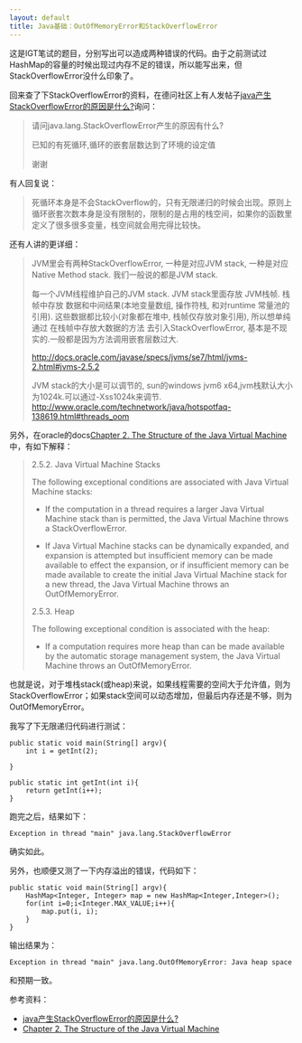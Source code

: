 ```yaml
---
layout: default 
title: Java基础：OutOfMemoryError和StackOverflowError
---
```

这是IGT笔试的题目，分别写出可以造成两种错误的代码。由于之前测试过HashMap的容量的时候出现过内存不足的错误，所以能写出来，但StackOverflowError没什么印象了。

回来查了下StackOverflowError的资料，在德问社区上有人发帖子[java产生StackOverflowError的原因是什么?](http://www.dewen.org/q/6488)询问：

> 请问java.lang.StackOverflowError产生的原因有什么?
> 
> 已知的有死循环,循环的嵌套层数达到了环境的设定值
> 
> 谢谢

有人回复说：

> 死循环本身是不会StackOverflow的，只有无限递归的时候会出现。原则上循环嵌套次数本身是没有限制的，限制的是占用的栈空间，如果你的函数里定义了很多很多变量，栈空间就会用完得比较快。

还有人讲的更详细：

> JVM里会有两种StackOverflowError, 一种是对应JVM stack, 一种是对应Native Method stack. 我们一般说的都是JVM stack.
> 
> 每一个JVM线程维护自己的JVM stack. JVM stack里面存放 JVM栈帧. 栈帧中存放 数据和中间结果(本地变量数组, 操作符栈, 和对runtime 常量池的引用). 这些数据都比较小(对象都在堆中, 栈帧仅存放对象引用), 所以想单纯通过 在栈帧中存放大数据的方法 去引入StackOverflowError, 基本是不现实的.一般都是因为方法调用嵌套层数过大.
> 
> http://docs.oracle.com/javase/specs/jvms/se7/html/jvms-2.html#jvms-2.5.2
> 
> JVM stack的大小是可以调节的, sun的windows jvm6 x64,jvm栈默认大小为1024k.可以通过-Xss1024k来调节.
> http://www.oracle.com/technetwork/java/hotspotfaq-138619.html#threads_oom

另外，在oracle的docs[Chapter 2. The Structure of the Java Virtual Machine](http://docs.oracle.com/javase/specs/jvms/se7/html/jvms-2.html#jvms-2.5.2)中，有如下解释：

> 2.5.2. Java Virtual Machine Stacks
> 
> The following exceptional conditions are associated with Java Virtual Machine stacks:
> 
> * If the computation in a thread requires a larger Java Virtual Machine stack than is permitted, the Java Virtual Machine throws a StackOverflowError.
> 
> * If Java Virtual Machine stacks can be dynamically expanded, and expansion is attempted but insufficient memory can be made available to effect the expansion, or if insufficient memory can be made available to create the initial Java Virtual Machine stack for a new thread, the Java Virtual Machine throws an OutOfMemoryError.
> 
> 2.5.3. Heap
> 
> The following exceptional condition is associated with the heap:
> 
> * If a computation requires more heap than can be made available by the automatic storage management system, the Java Virtual Machine throws an OutOfMemoryError.

也就是说，对于堆栈stack(或heap)来说，如果线程需要的空间大于允许值，则为StackOverflowError；如果stack空间可以动态增加，但最后内存还是不够，则为OutOfMemoryError。

我写了下无限递归代码进行测试：

	public static void main(String[] argv){
		int i = getInt(2);

	}
	
	public static int getInt(int i){
		return getInt(i++);
	}

跑完之后，结果如下：

	Exception in thread "main" java.lang.StackOverflowError

确实如此。

另外，也顺便又测了一下内存溢出的错误，代码如下：

	public static void main(String[] argv){
		HashMap<Integer, Integer> map = new HashMap<Integer,Integer>();
		for(int i=0;i<Integer.MAX_VALUE;i++){
			map.put(i, i);
		}
	}

输出结果为：

	Exception in thread "main" java.lang.OutOfMemoryError: Java heap space

和预期一致。


参考资料：

* [java产生StackOverflowError的原因是什么?](http://www.dewen.org/q/6488)
* [Chapter 2. The Structure of the Java Virtual Machine](http://docs.oracle.com/javase/specs/jvms/se7/html/jvms-2.html#jvms-2.5.2)